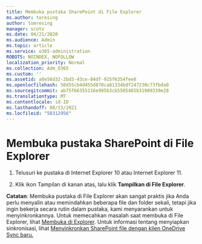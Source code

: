 ```yaml
---
title: Membuka pustaka SharePoint di File Explorer
ms.author: toresing
author: tomresing
manager: scotv
ms.date: 04/21/2020
ms.audience: Admin
ms.topic: article
ms.service: o365-administration
ROBOTS: NOINDEX, NOFOLLOW
localization_priority: Normal
ms.collection: Adm_O365
ms.custom: ''
ms.assetid: a8e56d32-2bd3-43ce-84df-925f6354fee0
ms.openlocfilehash: 50d55cb4d455d870ca81334bdf247230c73fbda0
ms.sourcegitcommit: ab75f66355116e995b3cb5505465b31989339e28
ms.translationtype: MT
ms.contentlocale: id-ID
ms.lasthandoff: 08/13/2021
ms.locfileid: "58312956"
---
```

# <a name="open-a-sharepoint-library-in-file-explorer"></a>Membuka pustaka SharePoint di File Explorer

1. Telusuri ke pustaka di Internet Explorer 10 atau Internet Explorer 11. 
    
2. Klik ikon Tampilan di kanan atas, lalu klik **Tampilkan di File Explorer**.
    
**Catatan**: Membuka pustaka di File Explorer akan sangat praktis jika Anda perlu menyalin atau memindahkan beberapa file dan folder sekali, tetapi jika ingin bekerja secara rutin dalam pustaka, kami menyarankan untuk menyinkronkannya. Untuk memecahkan masalah saat membuka di File Explorer, lihat [Membuka di Explorer](https://go.microsoft.com/fwlink/?linkid=871665). Untuk informasi tentang menyiapkan sinkronisasi, lihat [Menyinkronkan SharePoint file dengan klien OneDrive Sync baru.](https://go.microsoft.com/fwlink/?linkid=871666) 
  

